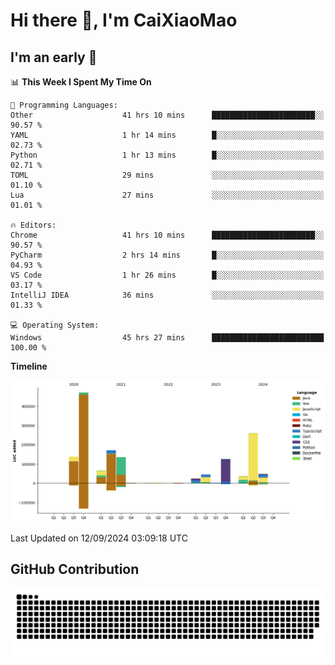 # Hi there 👋, I'm CaiXiaoMao

## I'm an early 🐤
<!--START_SECTION:waka-->
📊 **This Week I Spent My Time On** 

```text
💬 Programming Languages: 
Other                    41 hrs 10 mins      ███████████████████████░░   90.57 % 
YAML                     1 hr 14 mins        █░░░░░░░░░░░░░░░░░░░░░░░░   02.73 % 
Python                   1 hr 13 mins        █░░░░░░░░░░░░░░░░░░░░░░░░   02.71 % 
TOML                     29 mins             ░░░░░░░░░░░░░░░░░░░░░░░░░   01.10 % 
Lua                      27 mins             ░░░░░░░░░░░░░░░░░░░░░░░░░   01.01 % 

🔥 Editors: 
Chrome                   41 hrs 10 mins      ███████████████████████░░   90.57 % 
PyCharm                  2 hrs 14 mins       █░░░░░░░░░░░░░░░░░░░░░░░░   04.93 % 
VS Code                  1 hr 26 mins        █░░░░░░░░░░░░░░░░░░░░░░░░   03.17 % 
IntelliJ IDEA            36 mins             ░░░░░░░░░░░░░░░░░░░░░░░░░   01.33 % 

💻 Operating System: 
Windows                  45 hrs 27 mins      █████████████████████████   100.00 % 
```

**Timeline**

![Lines of Code chart](https://raw.githubusercontent.com/caixiaomao/caixiaomao/main/assets/bar_graph.png)


 Last Updated on 12/09/2024 03:09:18 UTC
<!--END_SECTION:waka-->

## GitHub Contribution
<picture>
  <source media="(prefers-color-scheme: dark)" srcset="/dist/snake/github-contribution-grid-snake-dark.svg" />
  <source media="(prefers-color-scheme: light)" srcset="/dist/snake/github-contribution-grid-snake.svg" />
  <img alt="github contribution grid snake animation" src="/dist/snake/github-contribution-grid-snake.svg" />
</picture>

